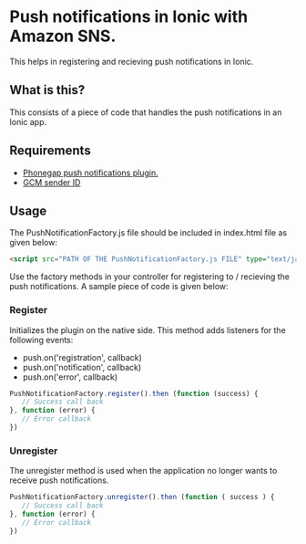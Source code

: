 # Push notifications in Ionic with Amazon SNS.
This helps in registering and recieving push notifications in Ionic.

## What is this?
This consists of a piece of code that handles the push notifications in an Ionic app.

## Requirements
* [Phonegap push notifications plugin.](https://github.com/phonegap/phonegap-plugin-push#phonegap-plugin-push-)
* [GCM sender ID](https://developers.google.com/cloud-messaging/gcm)

## Usage
The PushNotificationFactory.js file should be included in index.html file as given below:

```html
<script src="PATH OF THE PushNotificationFactory.js FILE" type="text/javascript"></script>
```

Use the factory methods in your controller for registering to / recieving the push notifications. A sample piece of code is given below:

### Register
Initializes the plugin on the native side. This method adds listeners for the following events:
* push.on('registration', callback)
* push.on('notification', callback)
* push.on('error', callback)
```javascript
PushNotificationFactory.register().then (function (success) {
   // Success call back
}, function (error) {
   // Error callback
})
```

### Unregister
The unregister method is used when the application no longer wants to receive push notifications.
```javascript
PushNotificationFactory.unregister().then (function ( success ) {
   // Success call back
}, function (error) {
   // Error callback
})
```
